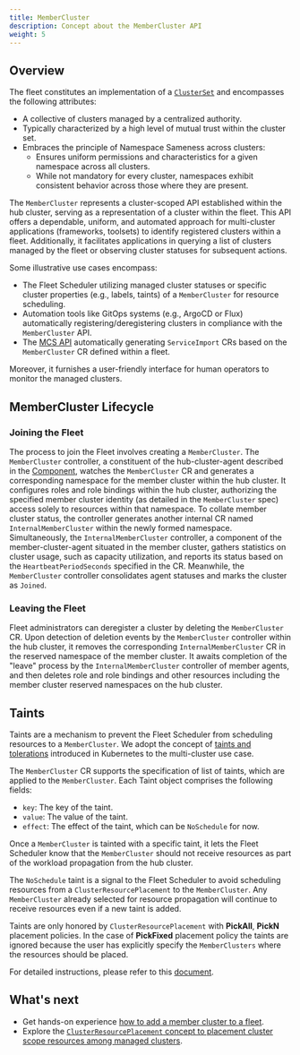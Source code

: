 ```yaml
---
title: MemberCluster
description: Concept about the MemberCluster API
weight: 5
---
```


## Overview

The fleet constitutes an implementation of a [`ClusterSet`](https://multicluster.sigs.k8s.io/api-types/cluster-set/) and 
encompasses the following attributes:
- A collective of clusters managed by a centralized authority.
- Typically characterized by a high level of mutual trust within the cluster set.
- Embraces the principle of Namespace Sameness across clusters:
  - Ensures uniform permissions and characteristics for a given namespace across all clusters.
  - While not mandatory for every cluster, namespaces exhibit consistent behavior across those where they are present.

The `MemberCluster` represents a cluster-scoped API established within the hub cluster, serving as a representation of 
a cluster within the fleet. This API offers a dependable, uniform, and automated approach for multi-cluster applications
(frameworks, toolsets) to identify registered clusters within a fleet. Additionally, it facilitates applications in querying
a list of clusters managed by the fleet or observing cluster statuses for subsequent actions.

Some illustrative use cases encompass:

- The Fleet Scheduler utilizing managed cluster statuses or specific cluster properties (e.g., labels, taints) of a `MemberCluster`
for resource scheduling.
- Automation tools like GitOps systems (e.g., ArgoCD or Flux) automatically registering/deregistering clusters in compliance
with the `MemberCluster` API.
- The [MCS API](https://multicluster.sigs.k8s.io/concepts/multicluster-services-api/) automatically generating `ServiceImport` CRs 
based on the `MemberCluster` CR defined within a fleet.

Moreover, it furnishes a user-friendly interface for human operators to monitor the managed clusters.

## MemberCluster Lifecycle

### Joining the Fleet

The process to join the Fleet involves creating a `MemberCluster`. The `MemberCluster` controller, a constituent of the 
hub-cluster-agent described in the [Component](components), watches the `MemberCluster` CR and generates 
a corresponding namespace for the member cluster within the hub cluster. It configures roles and role bindings within the
hub cluster, authorizing the specified member cluster identity (as detailed in the `MemberCluster` spec) access solely 
to resources within that namespace. To collate member cluster status, the controller generates another internal CR named
`InternalMemberCluster` within the newly formed namespace. Simultaneously, the `InternalMemberCluster` controller, a component
of the member-cluster-agent situated in the member cluster, gathers statistics on cluster usage, such as capacity utilization, 
and reports its status based on the `HeartbeatPeriodSeconds` specified in the CR. Meanwhile, the `MemberCluster` controller 
consolidates agent statuses and marks the cluster as `Joined`.

### Leaving the Fleet

Fleet administrators can deregister a cluster by deleting the `MemberCluster` CR. Upon detection of deletion events by 
the `MemberCluster` controller within the hub cluster, it removes the corresponding `InternalMemberCluster` CR in the 
reserved namespace of the member cluster. It awaits completion of the "leave" process by the `InternalMemberCluster` 
controller of member agents, and then deletes role and role bindings and other resources including the member cluster reserved
namespaces on the hub cluster.

## Taints

Taints are a mechanism to prevent the Fleet Scheduler from scheduling resources to a `MemberCluster`. We adopt the concept of 
[taints and tolerations](https://kubernetes.io/docs/concepts/scheduling-eviction/taint-and-toleration/) introduced in Kubernetes to 
the multi-cluster use case.

The `MemberCluster` CR supports the specification of list of taints, which are applied to the `MemberCluster`. Each Taint object comprises
the following fields:
- `key`: The key of the taint.
- `value`: The value of the taint.
- `effect`: The effect of the taint, which can be `NoSchedule` for now.

Once a `MemberCluster` is tainted with a specific taint, it lets the Fleet Scheduler know that the `MemberCluster` should not receive resources 
as part of the workload propagation from the hub cluster.

The `NoSchedule` taint is a signal to the Fleet Scheduler to avoid scheduling resources from a `ClusterResourcePlacement` to the `MemberCluster`.
Any `MemberCluster` already selected for resource propagation will continue to receive resources even if a new taint is added.

Taints are only honored by `ClusterResourcePlacement` with **PickAll**, **PickN** placement policies. In the case of **PickFixed** placement policy
the taints are ignored because the user has explicitly specify the `MemberClusters` where the resources should be placed.

For detailed instructions, please refer to this [document](/docs/how-tos/taints-tolerations).

## What's next
* Get hands-on experience [how to add a member cluster to a fleet](/docs/how-tos/clusters).
* Explore the [`ClusterResourcePlacement` concept to placement cluster scope resources among managed clusters](crpc).



